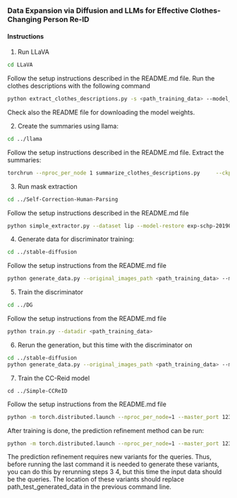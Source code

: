 ### Data Expansion via Diffusion and LLMs for Effective Clothes-Changing Person Re-ID

#### Instructions
1. Run LLaVA

```bash
cd LLaVA
```
Follow the setup instructions described in the README.md file.
Run the clothes descriptions with the following command
```bash
python extract_clothes_descriptions.py -s <path_training_data> --model_path <path_checkpoint> --output_file ./prcc_clothes_descriptions.jsonl
```
Check also the README file for downloading the model weights.

2. Create the summaries using llama:

```bash
cd ../llama
```
Follow the setup instructions described in the README.md file.
Extract the summaries:
```bash
torchrun --nproc_per_node 1 summarize_clothes_descriptions.py     --ckpt_dir Llama-2-7b-chat/     --tokenizer_path ./Llama-2-7b-chat/tokenizer.model     --max_seq_len 512 --max_batch_size 6
```
3. Run mask extraction
```bash
cd ../Self-Correction-Human-Parsing

```
Follow the setup instructions described in the README.md file
```bash
python simple_extractor.py --dataset lip --model-restore exp-schp-201908261155-lip.pth --input-dir <path_training_data> --output-dir prcc_masks
```
4. Generate data for discriminator training:
```bash
cd ../stable-diffusion
```
Follow the setup instructions from the README.md file
```bash
python generate_data.py --original_images_path <path_training_data> --masks_path ../Self-Correction-Human-Parsing/prcc_masks --output_directory_path . --clothes_description_path ../llama/parsed_clothes.json

```
5. Train the discriminator
```bash
cd ../DG
```
Follow the setup instructions from the README.md file
```bash
python train.py --datadir <path_training_data>
```
6. Rerun the generation, but this time with the discriminator on

```bash
cd ../stable-diffusion
python generate_data.py --original_images_path <path_training_data> --masks_path ../Self-Correction-Human-Parsing/prcc_masks --output_directory_path . --clothes_description_path ../llama/parsed_clothes.json --use_discriminator True

```
7. Train the CC-Reid model

```
cd ../Simple-CCReID
```
Follow the setup instructions from the README.md file
```bash
python -m torch.distributed.launch --nproc_per_node=1 --master_port 12345 main.py --dataset prcc --cfg configs/res50_cels_cal.yaml --gpu 0 --root <dir_containing_data> --gen_path <path_generated_data>
```
After training is done, the prediction refinement method can be run:
```bash
python -m torch.distributed.launch --nproc_per_node=1 --master_port 12345 main_evaluation.py --dataset prcc --cfg configs/res50_cels_cal.yaml --gpu 0 --root <dir_containing_data> --gen_path <path_test_generated_data>
```
The prediction refinement requires new variants for the queries. Thus, before running the last command it is needed to generate these variants, you can do this by rerunning steps 3 4, but this time the input data should be the queries.
The location of these variants should replace path_test_generated_data in the previous command line.